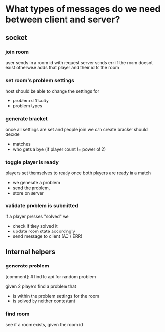 # What types of messages do we need between client and server?

## socket

### join room

user sends in a room id with request
server sends err if the room doesnt exist
otherwise adds that player and their id to the room

### set room's problem settings

host should be able to change the settings for 
 - problem difficulty
 - problem types

### generate bracket

once all settings are set and people join
we can create bracket
should decide
 - matches
 - who gets a bye (if player count != power of 2)

### toggle player is ready

players set themselves to ready
once both players are ready in a match
 - we generate a problem 
 - send the problem,
 - store on server

### validate problem is submitted

if a player presses "solved" we
 - check if they solved it
 - update room state accordingly
 - send message to client (AC / ERR)

## Internal helpers

### generate problem
[comment]: # find lc api for random problem

given 2 players find a problem that
 - is within the problem settings for the room
 - is solved by neither contestant

### find room

see if a room exists, given the room id

